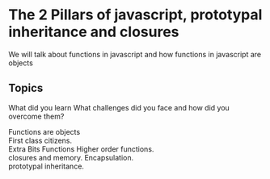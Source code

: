 
# The 2 Pillars of javascript, prototypal inheritance and closures

We will talk about functions in javascript and how functions in javascript are objects


## Topics

What did you learn  What challenges did you face and how did you overcome them?

Functions are objects  
First class citizens.   
Extra Bits Functions
Higher order functions.   
closures and memory. 
Encapsulation.  
prototypal inheritance. 
